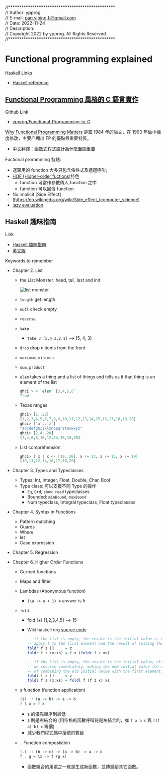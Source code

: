 
//************************************************* <br>
// Author:         ypprog                           <br>
// E-mail:         pan.yiping.fi@gmail.com          <br>
// Date:           2022-11-24                       <br>
// Description:                                     <br>
// Copyright 2022 by ypprog. All Rights Reserved    <br>
//************************************************* <br>

# Functional programming explained

Haskell Links

* [Haskell reference](http://zvon.org/other/haskell/Outputprelude/index.html)

## [Functional Programming 風格的 C 語言實作](https://hackmd.io/@sysprog/c-functional-programming)

Github Link

* [ypprog/Functional-Programming-in-C](https://github.com/ypprog/Functional-Programming-in-C)

[Why Functional Programming Matters](http://www.cs.kent.ac.uk/people/staff/dat/miranda/whyfp90.pdf) 是篇 1984 年的論文，在 1990 年做小幅度修改，主要凸顯出 FP 的優點與重要特質。

* 中文翻譯：[函數式程式設計為什麼至關重要](https://www.byvoid.com/zhs/blog/why-functional-programming)

Fuctional proramming 特點:

* 運算用的 function 大多只包含條件式及遞迴呼叫;
* [HOF (Higher-order fuctions)](https://en.wikipedia.org/wiki/Higher-order_function)特色
  * function 可當作參數傳入 function 之中
  * function 可以回傳 function
* No implicit [Side Effect](https://en.wikipedia.org/wiki/Side_effect_(computer_science)
* [lazy evaluation](https://en.wikipedia.org/wiki/Lazy_evaluation)

## Haskell 趣味指南

Link

* [Haskell 趣味指南](https://learnyouahaskell.mno2.org/)
* [英文版](http://learnyouahaskell.com/chapters)

Keywords to remember

* Chapter 2. List

  * the List Monster: head, tail, last and init

    ![list monster](http://s3.amazonaws.com/lyah/listmonster.png)

  * `length` get length
  * `null` check empty
  * `reverse`
  * **`take`**
    * `take 3 [5,4,3,2,1]` --> [5, 4, 3]
  * `drop` drop n items from the front
  * `maximum`, `minimun`
  * `sum`, `product`
  * `elem` takes a thing and a list of things and tells us if that thing is an element of the list

    ```Haskell
    ghci > 4 `elem` [3,4,5,6`
    True
    ```
  * Texas ranges

    ```Haskell
    ghci> [1..20]
    [1,2,3,4,5,6,7,8,9,10,11,12,13,14,15,16,17,18,19,20]
    ghci> ['a'..'z']
    "abcdefghijklmnopqrstuvwxyz"
    ghci> [2,4..20]
    [2,4,6,8,10,12,14,16,18,20]
    ```

  * List comprehension

    ```Haskell
    ghci> [ x | x <- [10..20], x /= 13, x /= 15, x /= 19]
    [10,11,12,14,16,17,18,20]
    ```

* Chapter 3. Types and Typeclasses
  * Types: Int, Integer, Float, Double, Char, Bool
  * Type class: 可以支援不同 Type 的操作
    * `Eq`, `Ord`, `show`, `read` typeclasses
    * Bounded: `minBound`, `maxBound`
    * Num typeclass, Integral typeclass, Float typeclasses

* Chapter 4. Syntax in Functions
  * Pattern matching
  * Guards
  * Where
  * let
  * Case expression

* Chapter 5. Regression

* Chapter 6. Higher Order Functions
  * Curried functions
  * Maps and filter
  * Lambdas (Anonymous function)
    * `(\a -> a + 1) 4` answer is 5
  * `fold`
    * fold (+) [1,2,3,4,5] --> 15
    * Wiki haskell org [source code](https://wiki.haskell.org/Anonymous_function)

      ```Haskell
      -- if the list is empty, the result is the initial value z; else
      -- apply f to the first element and the result of folding the rest
      foldr f z []     = z
      foldr f z (x:xs) = f x (foldr f z xs)

      -- if the list is empty, the result is the initial value; else
      -- we recurse immediately, making the new initial value the result
      -- of combining the old initial value with the first element.
      foldl f z []     = z
      foldl f z (x:xs) = foldl f (f z x) xs
      ```

  * `$` function (function application)

    ```Haskell
    ($) :: (a -> b) -> a -> b
    f $ x = f x
    ```

    * `$` 的優先順序則最低
    * `$` 則是右結合的 (用空格的函數呼叫符是左結合的，如 `f a b c` 與 `((f a) b) c` 等價)
    * 減少我們程式碼中括號的數目

  * `.` Function composistion

    ``` Haskell
    (.) :: (b -> c) -> (a -> b) -> a -> c
    f . g = \x -> f (g x)
    ```

    * 函數組合的用處之一就是生成新函數，並傳遞給其它函數。
